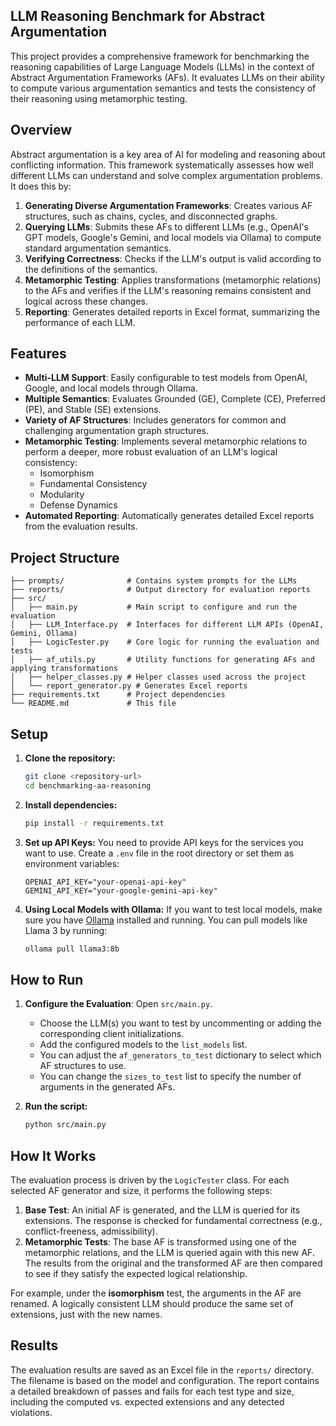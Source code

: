 ## LLM Reasoning Benchmark for Abstract Argumentation

This project provides a comprehensive framework for benchmarking the reasoning capabilities of Large Language Models (LLMs) in the context of Abstract Argumentation Frameworks (AFs). It evaluates LLMs on their ability to compute various argumentation semantics and tests the consistency of their reasoning using metamorphic testing.

## Overview

Abstract argumentation is a key area of AI for modeling and reasoning about conflicting information. This framework systematically assesses how well different LLMs can understand and solve complex argumentation problems. It does this by:

1.  **Generating Diverse Argumentation Frameworks**: Creates various AF structures, such as chains, cycles, and disconnected graphs.
2.  **Querying LLMs**: Submits these AFs to different LLMs (e.g., OpenAI's GPT models, Google's Gemini, and local models via Ollama) to compute standard argumentation semantics.
3.  **Verifying Correctness**: Checks if the LLM's output is valid according to the definitions of the semantics.
4.  **Metamorphic Testing**: Applies transformations (metamorphic relations) to the AFs and verifies if the LLM's reasoning remains consistent and logical across these changes.
5.  **Reporting**: Generates detailed reports in Excel format, summarizing the performance of each LLM.

## Features

- **Multi-LLM Support**: Easily configurable to test models from OpenAI, Google, and local models through Ollama.
- **Multiple Semantics**: Evaluates Grounded (GE), Complete (CE), Preferred (PE), and Stable (SE) extensions.
- **Variety of AF Structures**: Includes generators for common and challenging argumentation graph structures.
- **Metamorphic Testing**: Implements several metamorphic relations to perform a deeper, more robust evaluation of an LLM's logical consistency:
  - Isomorphism
  - Fundamental Consistency
  - Modularity
  - Defense Dynamics
- **Automated Reporting**: Automatically generates detailed Excel reports from the evaluation results.

## Project Structure

```
├── prompts/              # Contains system prompts for the LLMs
├── reports/              # Output directory for evaluation reports
├── src/
│   ├── main.py           # Main script to configure and run the evaluation
│   ├── LLM_Interface.py  # Interfaces for different LLM APIs (OpenAI, Gemini, Ollama)
│   ├── LogicTester.py    # Core logic for running the evaluation and tests
│   ├── af_utils.py       # Utility functions for generating AFs and applying transformations
│   ├── helper_classes.py # Helper classes used across the project
│   └── report_generator.py # Generates Excel reports
├── requirements.txt      # Project dependencies
└── README.md             # This file
```

## Setup

1.  **Clone the repository:**

    ```bash
    git clone <repository-url>
    cd benchmarking-aa-reasoning
    ```

2.  **Install dependencies:**

    ```bash
    pip install -r requirements.txt
    ```

3.  **Set up API Keys:**
    You need to provide API keys for the services you want to use. Create a `.env` file in the root directory or set them as environment variables:

    ```
    OPENAI_API_KEY="your-openai-api-key"
    GEMINI_API_KEY="your-google-gemini-api-key"
    ```

4.  **Using Local Models with Ollama:**
    If you want to test local models, make sure you have [Ollama](https://ollama.ai/) installed and running. You can pull models like Llama 3 by running:
    ```bash
    ollama pull llama3:8b
    ```

## How to Run

1.  **Configure the Evaluation**: Open `src/main.py`.

    - Choose the LLM(s) you want to test by uncommenting or adding the corresponding client initializations.
    - Add the configured models to the `list_models` list.
    - You can adjust the `af_generators_to_test` dictionary to select which AF structures to use.
    - You can change the `sizes_to_test` list to specify the number of arguments in the generated AFs.

2.  **Run the script:**
    ```bash
    python src/main.py
    ```

## How It Works

The evaluation process is driven by the `LogicTester` class. For each selected AF generator and size, it performs the following steps:

1.  **Base Test**: An initial AF is generated, and the LLM is queried for its extensions. The response is checked for fundamental correctness (e.g., conflict-freeness, admissibility).
2.  **Metamorphic Tests**: The base AF is transformed using one of the metamorphic relations, and the LLM is queried again with this new AF. The results from the original and the transformed AF are then compared to see if they satisfy the expected logical relationship.

For example, under the **isomorphism** test, the arguments in the AF are renamed. A logically consistent LLM should produce the same set of extensions, just with the new names.

## Results

The evaluation results are saved as an Excel file in the `reports/` directory. The filename is based on the model and configuration. The report contains a detailed breakdown of passes and fails for each test type and size, including the computed vs. expected extensions and any detected violations.
